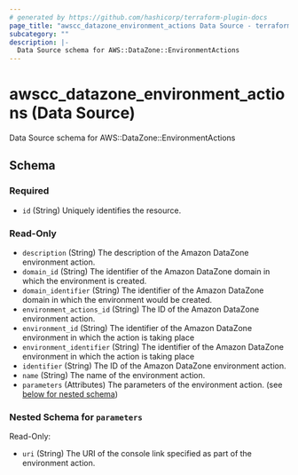 ```yaml
---
# generated by https://github.com/hashicorp/terraform-plugin-docs
page_title: "awscc_datazone_environment_actions Data Source - terraform-provider-awscc"
subcategory: ""
description: |-
  Data Source schema for AWS::DataZone::EnvironmentActions
---
```


# awscc_datazone_environment_actions (Data Source)

Data Source schema for AWS::DataZone::EnvironmentActions



<!-- schema generated by tfplugindocs -->
## Schema

### Required

- `id` (String) Uniquely identifies the resource.

### Read-Only

- `description` (String) The description of the Amazon DataZone environment action.
- `domain_id` (String) The identifier of the Amazon DataZone domain in which the environment is created.
- `domain_identifier` (String) The identifier of the Amazon DataZone domain in which the environment would be created.
- `environment_actions_id` (String) The ID of the Amazon DataZone environment action.
- `environment_id` (String) The identifier of the Amazon DataZone environment in which the action is taking place
- `environment_identifier` (String) The identifier of the Amazon DataZone environment in which the action is taking place
- `identifier` (String) The ID of the Amazon DataZone environment action.
- `name` (String) The name of the environment action.
- `parameters` (Attributes) The parameters of the environment action. (see [below for nested schema](#nestedatt--parameters))

<a id="nestedatt--parameters"></a>
### Nested Schema for `parameters`

Read-Only:

- `uri` (String) The URI of the console link specified as part of the environment action.
